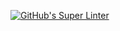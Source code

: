 [![GitHub's Super Linter](https://github.com/ICS2O-Programming-NathanA/Unit2-02-HTML-AreaPerRectangle/workflows/GitHub's%20Super%20Linter/badge.svg)](https://github.com/ICS2O-Programming-NathanA/Unit2-02-HTML-AreaPerRectangle/actions)